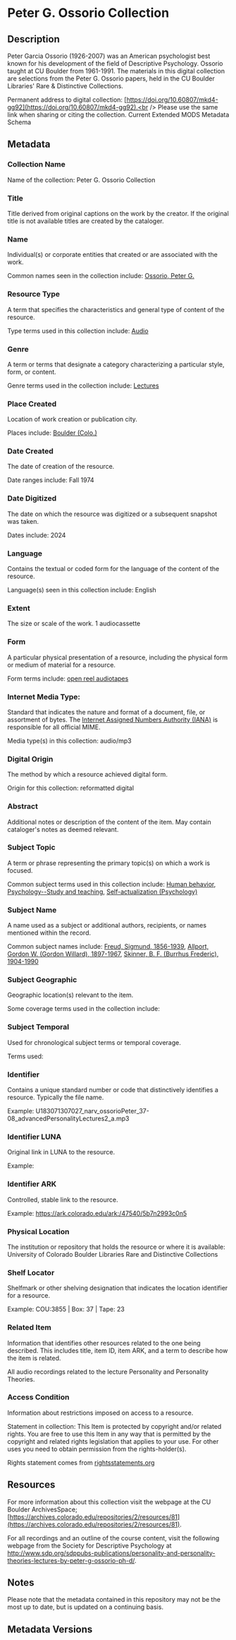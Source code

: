 # Peter G. Ossorio Collection
## Description
Peter Garcia Ossorio (1926-2007) was an American psychologist best known for his development of the field of Descriptive Psychology.  Ossorio taught at CU Boulder from 1961-1991.  The materials in this digital collection are selections from the Peter G. Ossorio papers, held in the CU Boulder Libraries' Rare & Distinctive Collections.

Permanent address to digital collection: [https://doi.org/10.60807/mkd4-gg92](https://doi.org/10.60807/mkd4-gg92).<br /> 
Please use the same link when sharing or citing the collection.
Current Extended MODS Metadata Schema

## Metadata
### Collection Name
Name of the collection: Peter G. Ossorio Collection
### Title
Title derived from original captions on the work by the creator. If the original title is not available titles are created by the cataloger.

### Name
Individual(s) or corporate entities that created or are associated with the work. 

Common names seen in the collection include: [Ossorio, Peter G.](http://id.worldcat.org/fast/16889)

### Resource Type
A term that specifies the characteristics and general type of content of the resource. 

Type terms used in this collection include: [Audio](http://id.loc.gov/vocabulary/resourceTypes/aud)

### Genre
A term or terms that designate a category characterizing a particular style, form, or content. 

Genre terms used in the collection include: [Lectures](http://vocab.getty.edu/page/aat/300026673)

### Place Created
Location of work creation or publication city. 

Places include: [Boulder (Colo.)](http://id.loc.gov/authorities/names/n79091289)

### Date Created
The date of creation of the resource. 

Date ranges include: Fall 1974

### Date Digitized
The date on which the resource was digitized or a subsequent snapshot was taken. 

Dates include: 2024

### Language
Contains the textual or coded form for the language of the content of the resource. 

Language(s) seen in this collection include: English

### Extent
The size or scale of the work. 1 audiocassette

### Form
A particular physical presentation of a resource, including the physical form or medium of material for a resource. 

Form terms include: [open reel audiotapes](http://vocab.getty.edu/page/aat/300417312)

### Internet Media Type: 
Standard that indicates the nature and format of a document, file, or assortment of bytes. The [Internet Assigned Numbers Authority (IANA)](https://www.iana.org/assignments/media-types/media-types.xhtml) is responsible for all official MIME. 

Media type(s) in this collection: audio/mp3

### Digital Origin
The method by which a resource achieved digital form.

 Origin for this collection: reformatted digital

### Abstract
Additional notes or description of the content of the item. May contain cataloger's notes as deemed relevant.

### Subject Topic
A term or phrase representing the primary topic(s) on which a work is focused. 

Common subject terms used in this collection include: [Human behavior](http://id.worldcat.org/fast/962811), [Psychology--Study and teaching](http://id.worldcat.org/fast/895557), [Self-actualization (Psychology)](http://id.worldcat.org/fast/1111481)

### Subject Name
A name used as a subject or additional authors, recipients, or names mentioned within the record.

Common subject names include: [Freud, Sigmund, 1856-1939](http://id.worldcat.org/fast/34252), [Allport, Gordon W. (Gordon Willard), 1897-1967](http://id.worldcat.org/fast/34313), [Skinner, B. F. (Burrhus Frederic), 1904-1990](http://id.worldcat.org/fast/32110)

### Subject Geographic
Geographic location(s) relevant to the item. 

Some coverage terms used in the collection include: 

### Subject Temporal
Used for chronological subject terms or temporal coverage. 

Terms used: 


### Identifier
Contains a unique standard number or code that distinctively identifies a resource. Typically the file name. 

Example: U183071307027_narv_ossorioPeter_37-08_advancedPersonalityLectures2_a.mp3
### Identifier LUNA	
Original link in LUNA to the resource. 

Example: 
### Identifier ARK
Controlled, stable link to the resource. 

Example: https://ark.colorado.edu/ark:/47540/5b7n2993c0n5

### Physical Location
The institution or repository that holds the resource or where it is available: University of Colorado Boulder Libraries Rare and Distinctive Collections

### Shelf Locator
Shelfmark or other shelving designation that indicates the location identifier for a resource. 

Example: COU:3855 | Box: 37 | Tape: 23 

### Related Item
Information that identifies other resources related to the one being described. This includes title, item ID, item ARK, and a term to describe how the item is related.

All audio recordings related to the lecture Personality and Personality Theories.

### Access Condition
Information about restrictions imposed on access to a resource.

Statement in collection: This Item is protected by copyright and/or related rights. You are free to use this Item in any way that is permitted by the copyright and related rights legislation that applies to your use. For other uses you need to obtain permission from the rights-holder(s).

Rights statement comes from [rightsstatements.org](https://rightsstatements.org/page/1.0/?language=en)

## Resources
For more information about this collection visit the webpage at the CU Boulder ArchivesSpace; [https://archives.colorado.edu/repositories/2/resources/81](https://archives.colorado.edu/repositories/2/resources/81).

For all recordings and an outline of the course content, visit the following webpage from the Society for Descriptive Psychology at http://www.sdp.org/sdppubs-publications/personality-and-personality-theories-lectures-by-peter-g-ossorio-ph-d/.

## Notes
Please note that the metadata contained in this repository may not be the most up to date, but is updated on a continuing basis.

## Metadata Versions

